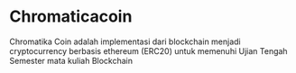 # Chromaticacoin
Chromatika Coin adalah implementasi dari blockchain menjadi cryptocurrency  berbasis ethereum (ERC20) untuk memenuhi Ujian Tengah Semester mata kuliah Blockchain
